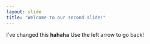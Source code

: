 ```yaml
---
layout: slide
title: "Welcome to our second slide!"
---
```

I've changed this **hahaha**
Use the left arrow to go back!
